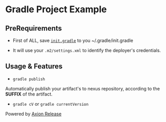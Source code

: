 # Gradle Project Example

## PreRequirements

* First of ALL, save [`init.gradle`](http://git.euler.one/snippets/8) to you ~/.gradle/init.gradle

* It will use your `.m2/settings.xml` to identify the deployer's credentials.

## Usage & Features

* `gradle publish`

Automatically publish your artifact's to nexus repository, according to the **SUFFIX** of the artifact.

* `gradle cV` or `gradle currentVersion`

Powered by [Axion Release](https://github.com/allegro/axion-release-plugin)